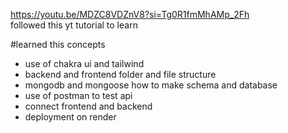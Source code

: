 https://youtu.be/MDZC8VDZnV8?si=Tg0R1fmMhAMp_2Fh  
followed this yt tutorial to learn

#learned this concepts
* use of chakra ui and tailwind
* backend and frontend folder and file structure
* mongodb and mongoose how to make schema and database
* use of postman to test api
* connect frontend and backend
* deployment on render 
